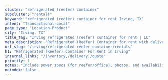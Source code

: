 ```yaml
---
cluster: "refrigerated (reefer) container"
subcluster: "rentals"
keyword: "refrigerated (reefer) container for rent Irving, TX"
intent: "Transactional-Local"
page_type: "Location-Product"
city: "Irving, TX"
title_tag: "Irving refrigerated (reefer) container for rent | LC"
meta_description: "Refrigerated (Reefer) Container for rent with delivery in Irving, TX. LC Container — local Since 2003. Get pricing today."
url_slug: "/irving/refrigerated-reefer-container/rentals"
h1: "Refrigerated (Reefer) Container For Rent in Irving"
internal_links: "/inventory,/delivery,/quote"
priority: 1
notes: "Include power specs (for reefer/office), photos, and availability."
noindex: false
---
```


<!-- TODO: Add unique city/inventory copy, images, and internal links here. -->
